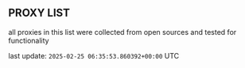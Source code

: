 ## PROXY LIST

all proxies in this list were collected from open sources and tested for functionality

last update: `2025-02-25 06:35:53.860392+00:00` UTC